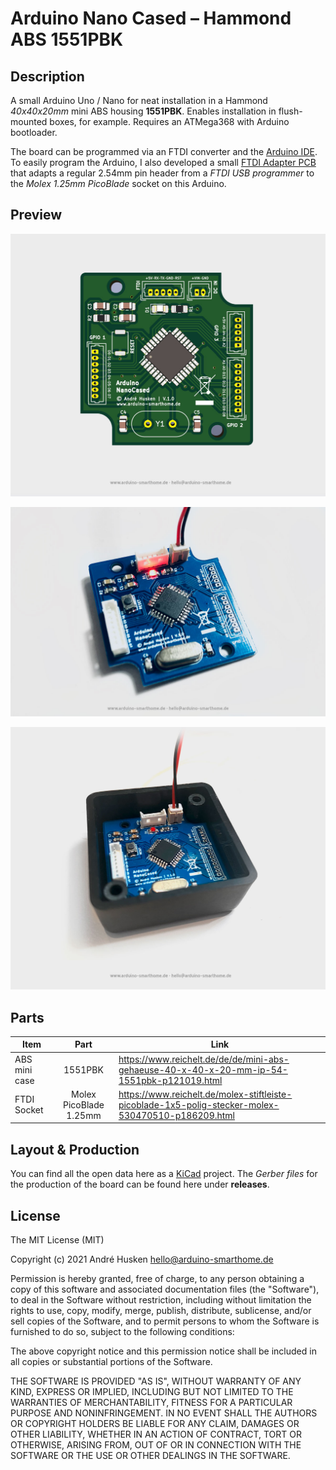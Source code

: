 # Arduino Nano Cased – Hammond ABS 1551PBK

## Description

A small Arduino Uno / Nano for neat installation in a Hammond *40x40x20mm* mini ABS housing **1551PBK**. Enables installation in flush-mounted boxes, for example. Requires an ATMega368 with Arduino bootloader.

The board can be programmed via an FTDI converter and the [Arduino IDE](https://www.arduino.cc/en/software/). To easily program the Arduino, I also developed a small [FTDI Adapter PCB](https://github.com/ArduinoSmarthomeDe/arduino-ftdi-adapter) that adapts a regular 2.54mm pin header from a *FTDI USB programmer* to the *Molex 1.25mm PicoBlade* socket on this Arduino.

## Preview

![](https://github.com/ArduinoSmarthomeDe/arduino-nano-cased/blob/main/preview-3d.jpg)

![](https://github.com/ArduinoSmarthomeDe/arduino-nano-cased/blob/main/preview-pcb-1.jpg)

![](https://github.com/ArduinoSmarthomeDe/arduino-nano-cased/blob/main/preview-pcb-2.jpg)

## Parts

| Item               | Part                    | Link  |
| ------------------ |:-----------------------:| ----- |
| ABS mini case      | 1551PBK         | https://www.reichelt.de/de/de/mini-abs-gehaeuse-40-x-40-x-20-mm-ip-54-1551pbk-p121019.html |
| FTDI Socket      | Molex PicoBlade 1.25mm         | https://www.reichelt.de/molex-stiftleiste-picoblade-1x5-polig-stecker-molex-530470510-p186209.html |

## Layout & Production 

You can find all the open data here as a [KiCad](http://kicad.github.io) project. The *Gerber files* for the production of the board can be found here under **releases**.

## License

The MIT License (MIT)

Copyright (c) 2021 André Husken hello@arduino-smarthome.de

Permission is hereby granted, free of charge, to any person obtaining a copy of this software and associated documentation files (the "Software"), to deal in the Software without restriction, including without limitation the rights to use, copy, modify, merge, publish, distribute, sublicense, and/or sell copies of the Software, and to permit persons to whom the Software is furnished to do so, subject to the following conditions:

The above copyright notice and this permission notice shall be included in all copies or substantial portions of the Software.

THE SOFTWARE IS PROVIDED "AS IS", WITHOUT WARRANTY OF ANY KIND, EXPRESS OR IMPLIED, INCLUDING BUT NOT LIMITED TO THE WARRANTIES OF MERCHANTABILITY, FITNESS FOR A PARTICULAR PURPOSE AND NONINFRINGEMENT. IN NO EVENT SHALL THE AUTHORS OR COPYRIGHT HOLDERS BE LIABLE FOR ANY CLAIM, DAMAGES OR OTHER LIABILITY, WHETHER IN AN ACTION OF CONTRACT, TORT OR OTHERWISE, ARISING FROM, OUT OF OR IN CONNECTION WITH THE SOFTWARE OR THE USE OR OTHER DEALINGS IN THE SOFTWARE.

